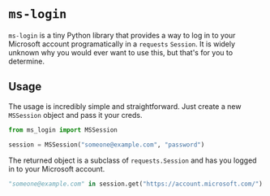 # `ms-login`

`ms-login` is a tiny Python library that provides a way to log in to your Microsoft account programatically in a `requests` `Session`. It is widely unknown why you would ever want to use this, but that's for you to determine.

## Usage

The usage is incredibly simple and straightforward. Just create a new `MSSession` object and pass it your creds.

```python
from ms_login import MSSession

session = MSSession("someone@example.com", "password")
```

The returned object is a subclass of `requests.Session` and has you logged in to your Microsoft account.

```python
"someone@example.com" in session.get("https://account.microsoft.com/")  # True
```

